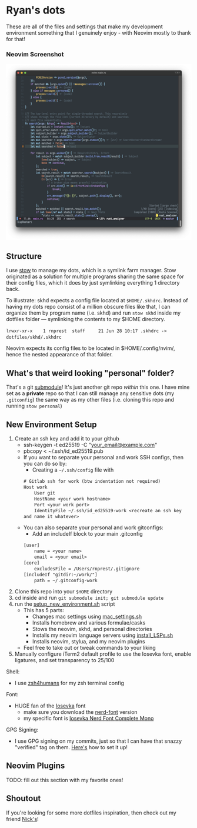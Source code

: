 # Ryan's dots

These are all of the files and settings that make my development environment
something that I genuinely enjoy - with Neovim mostly to thank for that!

### Neovim Screenshot

![isn't she beautiful?](images/neovim_config.png)

## Structure

I use [stow](https://www.gnu.org/software/stow/manual/stow.html) to manage my
dots, which is a symlink farm manager. Stow originated as a solution for
multiple programs sharing the same space for their config files, which it does
by just symlinking everything 1 directory back.

To illustrate: skhd expects a config file located at `$HOME/.skhdrc`. Instead
of having my dots repo consist of a million obscure files like that, I can
organize them by program name (i.e. skhd) and run `stow skhd` inside my
dotfiles folder —  symlinking the contents to my $HOME directory.

`lrwxr-xr-x    1 rnprest  staff     21 Jun 28 10:17 .skhdrc -> dotfiles/skhd/.skhdrc`

Neovim expects its config files to be located in $HOME/.config/nvim/<files>,
hence the nested appearance of that folder.

## What's that weird looking "personal" folder?

That's a git
[submodule](https://www.atlassian.com/git/tutorials/git-submodule)! It's just
another git repo *within* this one. I have mine set as a **private** repo so
that I can still manage any sensitive dots (my `.gitconfig`) the same way as my
other files (i.e. cloning this repo and running `stow personal`)

## New Environment Setup

1. Create an ssh key and add it to your github
	- ssh-keygen -t ed25519 -C "your_email@example.com"
	- pbcopy < ~/.ssh/id_ed25519.pub
	- If you want to separate your personal and work SSH configs, then you can do so by:
		- Creating a `~/.ssh/config` file with
		```
		# Gitlab ssh for work (btw indentation not required)
		Host work
			User git
			HostName <your work hostname>
			Port <your work port>
			IdentityFile ~/.ssh/id_ed25519-work <recreate an ssh key and name it whatever>
		```
	- You can also separate your personal and work gitconfigs:
		- Add an includeIf block to your main .gitconfig
		```
		[user]
			name = <your name>
			email = <your email>
		[core]
			excludesFile = /Users/rnprest/.gitignore
		[includeIf "gitdir:~/work/"]
			path = ~/.gitconfig-work
		```
2. Clone this repo into your `$HOME` directory
3. cd inside and run `git submodule init; git submodule update`
4. run the [setup_new_environment.sh](https://github.com/rnprest/dotfiles/blob/main/scripts/setup_new_environment.sh) script
	- This has 5 parts:
		- Changes mac settings using [mac_settings.sh](https://github.com/rnprest/dotfiles/blob/main/scripts/mac_settings.sh)
		- Installs homebrew and various formulae/casks
		- Stows the neovim, skhd, and personal directories
		- Installs my neovim language servers using [install_LSPs.sh](https://github.com/rnprest/dotfiles/blob/main/scripts/install_LSPs.sh)
		- Installs neovim, stylua, and my neovim plugins
	- Feel free to take out or tweak commands to your liking
5. Manually configure iTerm2 default profile to use the Iosevka font, enable ligatures, and set transparency to 25/100

Shell:
- I use [zsh4humans](https://github.com/romkatv/zsh4humans) for my zsh terminal config

Font:
- HUGE fan of the [Iosevka](https://www.programmingfonts.org/#iosevka) font
	- make sure you download the [nerd-font](https://www.nerdfonts.com/font-downloads) version
	- my specific font is [Iosevka Nerd Font Complete Mono](https://github.com/rnprest/dotfiles/blob/main/misc/fonts/Iosevka%20Nerd%20Font%20Complete%20Mono.ttf)

GPG Signing:
- I use GPG signing on my commits, just so that I can have that snazzy "verified" tag on them. [Here's](https://zach.codes/setting-up-gpg-signing-for-github-on-mac/) how to set it up!

## Neovim Plugins

TODO: fill out this section with my favorite ones!

## Shoutout

If you're looking for some more dotfiles inspiration, then check out my friend
[Nick's](https://github.com/baileyn/dotfiles)!
